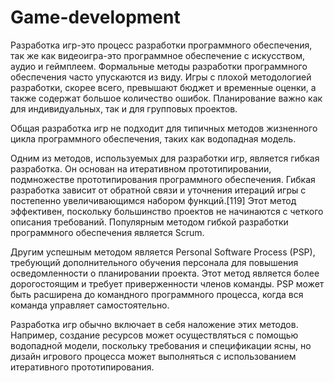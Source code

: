 # Game-development
Разработка игр-это процесс разработки программного обеспечения, так же как видеоигра-это программное обеспечение с искусством, аудио и геймплеем. 
Формальные методы разработки программного обеспечения часто упускаются из виду. Игры с плохой методологией разработки, скорее всего, превышают бюджет и временные оценки, а также содержат большое количество ошибок. Планирование важно как для индивидуальных, так и для групповых проектов.

Общая разработка игр не подходит для типичных методов жизненного цикла программного обеспечения, таких как водопадная модель.

Одним из методов, используемых для разработки игр, является гибкая разработка. Он основан на итеративном прототипировании, подмножестве прототипирования программного обеспечения. Гибкая разработка зависит от обратной связи и уточнения итераций игры с постепенно увеличивающимся набором функций.[119] Этот метод эффективен, поскольку большинство проектов не начинаются с четкого описания требований. Популярным методом гибкой разработки программного обеспечения является Scrum.

Другим успешным методом является Personal Software Process (PSP), требующий дополнительного обучения персонала для повышения осведомленности о планировании проекта. Этот метод является более дорогостоящим и требует приверженности членов команды. PSP может быть расширена до командного программного процесса, когда вся команда управляет самостоятельно.

Разработка игр обычно включает в себя наложение этих методов. Например, создание ресурсов может осуществляться с помощью водопадной модели, поскольку требования и спецификации ясны, но дизайн игрового процесса может выполняться с использованием итеративного прототипирования.
